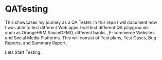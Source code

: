 # QATesting
This showcases my journey as a QA Tester. 
In this repo I will document how I was able to test different Web apps.I will test different QA playgrounds such as OrangeHRM,SauceDEMO, 
different banks , E-commerce Websites and Social Media Platforms.
This will consist of Test plans, Test Cases, Bug Reports, and Summary Report.

Lets Start Testing.
